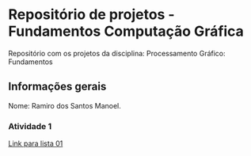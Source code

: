 # Repositório de projetos - Fundamentos Computação Gráfica

Repositório com os projetos da disciplina: Processamento Gráfico: Fundamentos

## Informações gerais

Nome: Ramiro dos Santos Manoel.

### Atividade 1
[Link para lista 01](Lista01/readme.md)